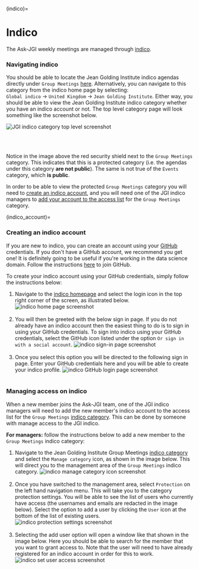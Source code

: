 (indico)=
# Indico

The Ask-JGI weekly meetings are managed through
[indico](https://indico.cern.ch/). 

### Navigating indico

You should be able to locate the Jean Golding Institute indico agendas
directly under `Group Meetings` [here](https://indico.cern.ch/category/14723/). Alternatively, you can
navigate to this category from the indico home page by selecting:</br>
`Global indico` &rarr; `United Kingdom` &rarr; `Jean Golding
Institute`. Either way, you should be able to view the Jean Golding
Institute indico category whether you have an indico account or
not. The top level category page will look something like the
screenshot below.

![JGI indico category top level
screenshot](../images/indico/indico_jgi.png)

</br></br>

Notice in the image above the red security shield next to the `Group
Meetings` category. This indicates that this is a protected category
(i.e. the agendas under this category **are not public**). The same is
not true of the `Events` category, which **is public**. 

In order to be able to view the protected `Group Meetings` category
you will need to [create an indico account](indico_account), and you will need one of
the JGI indico managers to [add your account to the access list](indico_management) for the
`Group Meetings` category. 

(indico_account)=
### Creating an indico account

If you are new to indico, you can create an account using your [GitHub](https://github.com/)
credentials. If you don't have a GitHub account, we recommend you get one!
It is definitely going to be useful if you're working in the data
science domain. Follow the instructions [here](https://github.com/join) to join GitHub.

To create your indico account using your GitHub credentials, simply follow the instructions below:

1.  Navigate to the [indico homepage](https://indico.cern.ch/) and
select the login icon in the top right corner of the screen, as
illustrated below.
    ![indico home page screenshot](../images/indico/indico_home.png)
    </br></br>
2.  You will then be greeted with the below sign in page. If you do
not already have an indico account then the easiest thing to do is to
sign in using your GitHub credentials. To sign into indico using your
GitHub credentials, select the GitHub icon listed under the option `Or sign in with a social account`.
    ![indico sign-in page screenshot](../images/indico/indico_sso.png)
    </br></br>
3.  Once you select this option you will be directed to the following
sign in page. Enter your GitHub credentials here and you will be able
to create your indico profile.
    ![indico GitHub login page screenshot](../images/indico/indico_github.png)
    </br></br>


### Managing access on indico

When a new member joins the Ask-JGI team, one of the JGI indico
managers will need to add the new member's indico account to the
access list for the `Group Meetings` [indico
category](https://indico.cern.ch/category/14729/). This can be done by
someone with manage access to the JGI indico. 

**For managers:** follow the instructions below to add a new member to
the `Group Meetings` indico category:

1.  Navigate to the Jean Golding Institute Group Meetings [indico
   category](https://indico.cern.ch/category/14729/) and select the
   `Manage category` icon, as shown in the image below. This will
   direct you to the management area of the `Group Meetings` indico category.
    ![indico manage category icon
   screenshot](../images/indico/indico_manage.jpg)
    </br></br>
2.  Once you have switched to the management area, select `Protection`
   on the left hand navigation menu. This will take you to the
   category protection settings. You will be able to see the list of
   users who currently have access (the usernames and emails are
   redacted in the image below). Select the option to add a user by
   clicking the `User` icon at the
   bottom of the list of existing users.
    ![indico protection settings
   screenshot](../images/indico/indico_protection.jpg)
    </br></br>
3.  Selecting the add user option will open a window like that shown
    in the image below. Here you should be able to search for the
    member that you want to grant access to. Note that the user will
    need to have already registered for an indico account in order for
    this to work. 
    ![indico set user access
   screenshot](../images/indico/indico_select_users.png)
    </br></br>
